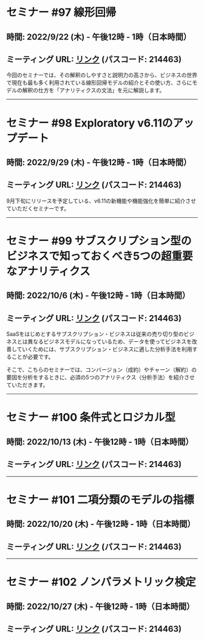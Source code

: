 # セミナー #97 線形回帰

## 時間: 2022/9/22 (木) - 午後12時 - 1時（日本時間）

## ミーティング URL: [リンク](https://us02web.zoom.us/j/331585134?pwd=VGVyeXBRWjFMT2hESFdhSU45Z2d0dz09) (パスコード: 214463)

今回のセミナーでは、その解釈のしやすさと説明力の高さから、ビジネスの世界で現在も最も多く利用されている線形回帰モデルの紹介とその使い方、さらにモデルの解釈の仕方を「アナリティクスの文法」を元に解説します。

---

# セミナー #98 Exploratory v6.11のアップデート

## 時間: 2022/9/29 (木) - 午後12時 - 1時（日本時間）

## ミーティング URL: [リンク](https://us02web.zoom.us/j/331585134?pwd=VGVyeXBRWjFMT2hESFdhSU45Z2d0dz09) (パスコード: 214463)

9月下旬にリリースを予定している、v6.11の新機能や機能強化を簡単に紹介させていただくセミナーです。

<!--* データソース
* チャート
* データラングリング
* アナリティクス
* ダッシュボード-->

---

# セミナー #99 サブスクリプション型のビジネスで知っておくべき5つの超重要なアナリティクス

## 時間: 2022/10/6 (木) - 午後12時 - 1時（日本時間）

## ミーティング URL: [リンク](https://us02web.zoom.us/j/331585134?pwd=VGVyeXBRWjFMT2hESFdhSU45Z2d0dz09) (パスコード: 214463)

SaaSをはじめとするサブスクリプション・ビジネスは従来の売り切り型のビジネスとは異なるビジネスモデルになっているため、データを使ってビジネスを改善していくためには、サブスクリプション・ビジネスに適した分析手法を利用することが必要です。

そこで、こちらのセミナーでは、コンバージョン（成約）やチャーン（解約）の要因を分析をするときに、必須の5つのアナリティクス（分析手法）を紹介させていただきます。

---

# セミナー #100 条件式とロジカル型

## 時間: 2022/10/13 (木) - 午後12時 - 1時（日本時間）

## ミーティング URL: [リンク](https://us02web.zoom.us/j/331585134?pwd=VGVyeXBRWjFMT2hESFdhSU45Z2d0dz09) (パスコード: 214463)

---

# セミナー #101 二項分類のモデルの指標

## 時間: 2022/10/20 (木) - 午後12時 - 1時（日本時間）

## ミーティング URL: [リンク](https://us02web.zoom.us/j/331585134?pwd=VGVyeXBRWjFMT2hESFdhSU45Z2d0dz09) (パスコード: 214463)

---

# セミナー #102 ノンパラメトリック検定

## 時間: 2022/10/27 (木) - 午後12時 - 1時（日本時間）

## ミーティング URL: [リンク](https://us02web.zoom.us/j/331585134?pwd=VGVyeXBRWjFMT2hESFdhSU45Z2d0dz09) (パスコード: 214463)

<!--複数のグループの間で平均を比較をするときに、有意な違いがあるかをどうかを調べられる「仮説検定」という手法があります。実は、この「仮説検定」は「元のデータの分布が正規分布」であるという前提があるかどうかで利用する仮説検定の種類が変わってきます。

そこで、このセミナーでは、サマリビューの相関モードでも利用している、元のデータの分布の前提に左右されずに利用できる「ノンパラメトリック検定」の手法をデモを交えて紹介します。-->
